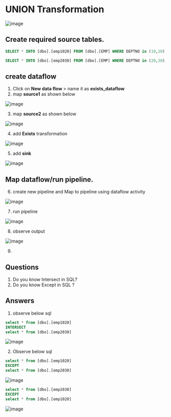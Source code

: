 # UNION Transformation

  ![image](https://github.com/rritec/Cloud-Data-Engineering/assets/20516321/bcf8350f-37ac-4442-8a1b-0839fa982761)


## Create required source tables.
``` sql
SELECT * INTO [dbo].[emp1020] FROM [dbo].[EMP] WHERE DEPTNO in (10,20);

SELECT * INTO [dbo].[emp2030] FROM [dbo].[EMP] WHERE DEPTNO in (20,30);

```
## create dataflow
1. Click on **New data flow** > name it as **exists_dataflow**
2. map **source1** as shown below

  ![image](https://github.com/rritec/Cloud-Data-Engineering/assets/20516321/c3cd769c-ca61-4102-afcb-415be79f6710)

3. map **source2** as shown below

  ![image](https://github.com/rritec/Cloud-Data-Engineering/assets/20516321/2cfca641-1987-4f04-aab4-f2fbbdefbd6e)

4. add **Exists**  transformation

  ![image](https://github.com/rritec/Cloud-Data-Engineering/assets/20516321/6591b3da-2f55-4bab-bcba-8d607781d713)

5. add **sink**

  ![image](https://github.com/rritec/Cloud-Data-Engineering/assets/20516321/f3dfd8a6-9f5a-4329-be28-6e6b82405d92)



## Map dataflow/run pipeline.

6. create new pipeline and Map to pipeline using dataflow activity

  ![image](https://github.com/rritec/Cloud-Data-Engineering/assets/20516321/a4dbfda8-bf39-4780-b762-3afa38c89749)

7. run pipeline

  ![image](https://github.com/rritec/Cloud-Data-Engineering/assets/20516321/8d4fce2e-18b6-4284-8924-19cc8905a3fd)

8. observe output

  ![image](https://github.com/rritec/Cloud-Data-Engineering/assets/20516321/97c8cd47-9c78-40db-92ac-954e8d084fba)

9. 
## Questions
1. Do you know Intersect in SQL?
2. Do you know Except in SQL ?
## Answers
1. observe below sql
  ``` sql
select * from [dbo].[emp1020]
INTERSECT
select * from [dbo].[emp2030]
```
  ![image](https://github.com/rritec/Cloud-Data-Engineering/assets/20516321/d64385bf-6e46-49be-9fbf-72796d5d4842)

2. Observe below sql
  ``` sql
select * from [dbo].[emp1020]
EXCEPT
select * from [dbo].[emp2030]
```
  ![image](https://github.com/rritec/Cloud-Data-Engineering/assets/20516321/b00d130b-1481-471b-ba48-e8c447d66bb1)

``` sql
select * from [dbo].[emp2030]
EXCEPT
select * from [dbo].[emp1020]
```
  ![image](https://github.com/rritec/Cloud-Data-Engineering/assets/20516321/b2ddd342-5c40-4d02-9a03-49104f62da0d)

